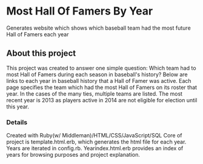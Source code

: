# Most Hall Of Famers By Year
Generates website which shows which baseball team had the most future Hall of Famers each year

## About this project
This project was created to answer one simple question: Which team had to most Hall of Famers during 
each season in baseball's history? Below are links to each year in baseball history that a Hall of Famer 
was active. Each page specifies the team which had the most Hall of Famers on its roster that year. In the 
cases of the many ties, multiple teams are listed. The most recent year is 2013 as players active in 2014 
are not eligible for election until this year.

### Details
Created with Ruby(w/ Middleman)/HTML/CSS/JavaScript/SQL
Core of project is template.html.erb, which generates the html file for each year. Years are iterated in config.rb. 
Yearindex.html.erb provides an index of years for browsing purposes and project explanation. 
